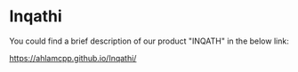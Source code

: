 # Inqathi
You could find a brief description of our product "INQATH" in the below link: 

https://ahlamcpp.github.io/Inqathi/
